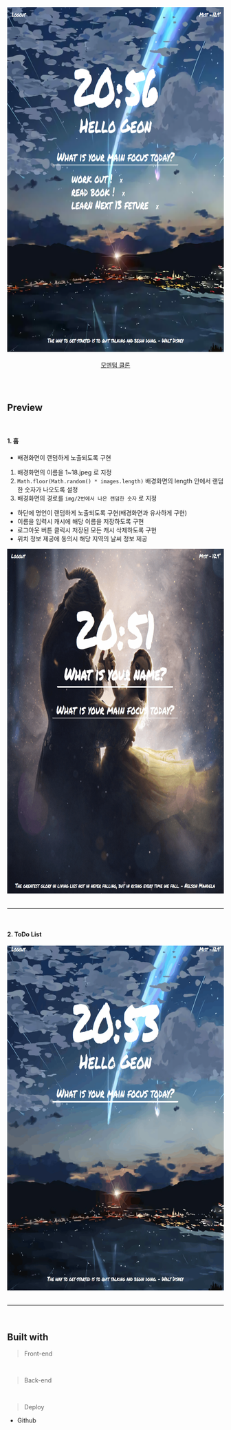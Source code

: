 <div align="center">
  <a href="https://new-videoplayer-nodejs.herokuapp.com">
    <img height="800" src="./preview/3.png" />
    <br /><br />
    <a display="block" href="https://geon1999.github.io/momentom_js">모멘텀 클론</a>
  </a>
</div>

</br></br>

## Preview 

<br />

 #### 1. 홈
 - 배경화면이 랜덤하게 노출되도록 구현
  1. 배경화면의 이름을 1~18.jpeg 로 지정
  2. `Math.floor(Math.random() * images.length)` 배경화면의 length 안에서 랜덤한 숫자가 나오도록 설정
  3. 배경화면의 경로를 `img/2번에서 나온 랜덤한 숫자` 로 지정
 - 하단에 명언이 랜덤하게 노출되도록 구현(배경화면과 유사하게 구현)
 - 이름을 입력시 캐시에 해당 이름을 저장하도록 구현
 - 로그아웃 버튼 클릭시 저장된 모든 캐시 삭제하도록 구현
 - 위치 정보 제공에 동의시 해당 지역의 날씨 정보 제공
 <div align="center">
  <img height="800" src="./preview/1.gif" />
 </div>

<br />

<hr />

<br />

 #### 2. ToDo List

 <div align="center">
  <img height="800" src="./preview/2.gif" />
 </div>
 
 <br />
<hr />
 <br />
 


## Built with

> Front-end

<br />

> Back-end

<br />

> Deploy
- Github
   
